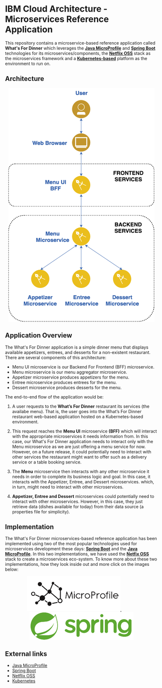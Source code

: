 # IBM Cloud Architecture - Microservices Reference Application

This repository contains a microservice-based reference application called **What's For Dinner** which leverages the [**Java MicroProfile**](https://microprofile.io/) and [**Spring Boot**](https://projects.spring.io/spring-boot/) technologies for its microservices/components, the [**Netflix OSS**](https://netflix.github.io/) stack as the microservices framework and a [**Kubernetes-based**](https://kubernetes.io/) platform as the environment to run on.

## Architecture

<p align="center">
<img src="static/imgs/wfd-architecture_small.png">
</p>

## Application Overview

The What's For Dinner application is a simple dinner menu that displays available appetizers, entrees, and desserts for a non-existent restaurant. There are several components of this architecture:

- Menu UI microservice is our Backend For Frontend (BFF) microservice.
- Menu microservice is our menu aggregator microservice.
- Appetizer microservice produces appetizers for the menu.
- Entree microservice produces entrees for the menu.
- Dessert microservice produces desserts for the menu.

The end-to-end flow of the application would be:

1. A user requests to the **What’s For Dinner** restaurant its services (the availabe menu). That is, the user goes into the What’s For Dinner restaurant web-based application hosted on a Kubernetes-based environment.

2. This request reaches the **Menu UI** microservice **(BFF)** which will interact with the appropriate microservices it needs information from. In this case, our What's For Dinner application needs to interact only with the Menu microservice as we are just offering a menu service for now. However, on a future release, it could potentially need to interact with other services the restaurant might want to offer such as a delivery service or a table booking service.

3. The **Menu** microservice then interacts with any other microservice it needs in order to complete its business logic and goal. In this case, it interacts with the Appetizer, Entree, and Dessert microservices. which, in turn, might need to interact with other microservices.

4. **Appetizer, Entree and Dessert** microservices could potentially need to interact with other microservices. However, in this case, they just retrieve data (dishes available for today) from their data source (a properties file for simplicity).

## Implementation

The What's For Dinner microservices-based reference application has been implemented using two of the most popular technologies used for microservices development these days: [**Spring Boot**](https://projects.spring.io/spring-boot/) and the [**Java MicroProfile**](https://microprofile.io/). In this two implementations, we have used the [**Netfix OSS**](https://netflix.github.io/) stack to create a microservices eco-system. To know more about these two implementations, how they look inside out and more click on the images below:

<p align="center">
  <a href="https://www.w3schools.com">
    <img src="static/imgs/microprofile_small.png">
  </a>
  &nbsp;&nbsp;&nbsp;&nbsp;&nbsp;&nbsp;&nbsp;&nbsp;&nbsp;&nbsp;&nbsp;&nbsp;
  <a href="https://www.w3schools.com">
    <img src="static/imgs/spring_small.png">
  </a>
</p>

## External links

- [Java MicroProfile](https://microprofile.io/)
- [Spring Boot](https://projects.spring.io/spring-boot/)
- [Netflix OSS](https://netflix.github.io/)
- [Kubernetes](https://kubernetes.io/)
